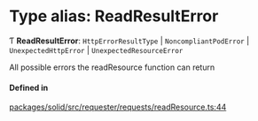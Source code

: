 # Type alias: ReadResultError

Ƭ **ReadResultError**: `HttpErrorResultType` \| `NoncompliantPodError` \| `UnexpectedHttpError` \| `UnexpectedResourceError`

All possible errors the readResource function can return

#### Defined in

[packages/solid/src/requester/requests/readResource.ts:44](https://github.com/o-development/ldo/blob/e8bb8b1/packages/solid/src/requester/requests/readResource.ts#L44)
